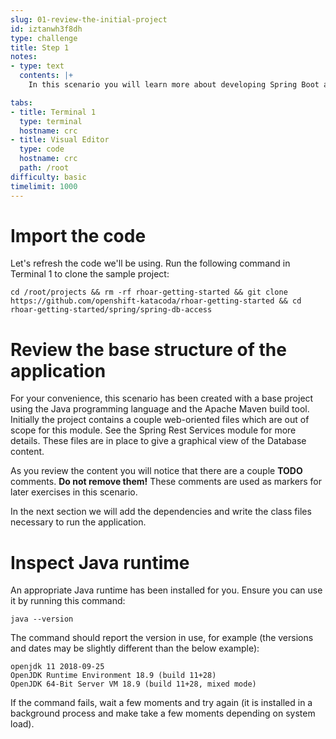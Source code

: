 ```yaml
---
slug: 01-review-the-initial-project
id: iztanwh3f8dh
type: challenge
title: Step 1
notes:
- type: text
  contents: |+
    In this scenario you will learn more about developing Spring Boot applications using the [Red Hat Runtimes](https://www.redhat.com/en/products/runtimes) platform. We will be building a simple Spring Boot application with a Database Persistence layer backed by Spring Data JPA and Hibernate.

tabs:
- title: Terminal 1
  type: terminal
  hostname: crc
- title: Visual Editor
  type: code
  hostname: crc
  path: /root
difficulty: basic
timelimit: 1000
---
```

# Import the code

Let's refresh the code we'll be using. Run the following command in Terminal 1 to clone the sample project:

```
cd /root/projects && rm -rf rhoar-getting-started && git clone https://github.com/openshift-katacoda/rhoar-getting-started && cd rhoar-getting-started/spring/spring-db-access
```

# Review the base structure of the application

For your convenience, this scenario has been created with a base project using the Java programming language and the Apache Maven build tool. Initially the project contains a couple web-oriented files which are out of scope for this module. See the Spring Rest Services module for more details. These files are in place to give a graphical view of the Database content.

As you review the content you will notice that there are a couple **TODO** comments. **Do not remove them!** These comments are used as markers for later exercises in this scenario.

In the next section we will add the dependencies and write the class files necessary to run the application.

# Inspect Java runtime

An appropriate Java runtime has been installed for you. Ensure you can use it by running this command:

```
java --version
```

The command should report the version in use, for example (the versions and dates may be slightly different than the below example):

```console
openjdk 11 2018-09-25
OpenJDK Runtime Environment 18.9 (build 11+28)
OpenJDK 64-Bit Server VM 18.9 (build 11+28, mixed mode)
```

If the command fails, wait a few moments and try again (it is installed in a background process and make take a few moments depending on system load).
